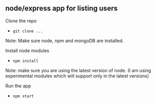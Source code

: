 ## node/express app for listing users

Clone the repo
- `git clone ...`

Note: Make sure node, npm and mongoDB are installed.

Install node modules
- `npm install`

Note: make sure you are using the latest version of node. (I am using experimental modules which will support only in the latest versions)

Run the app
- `npm start`